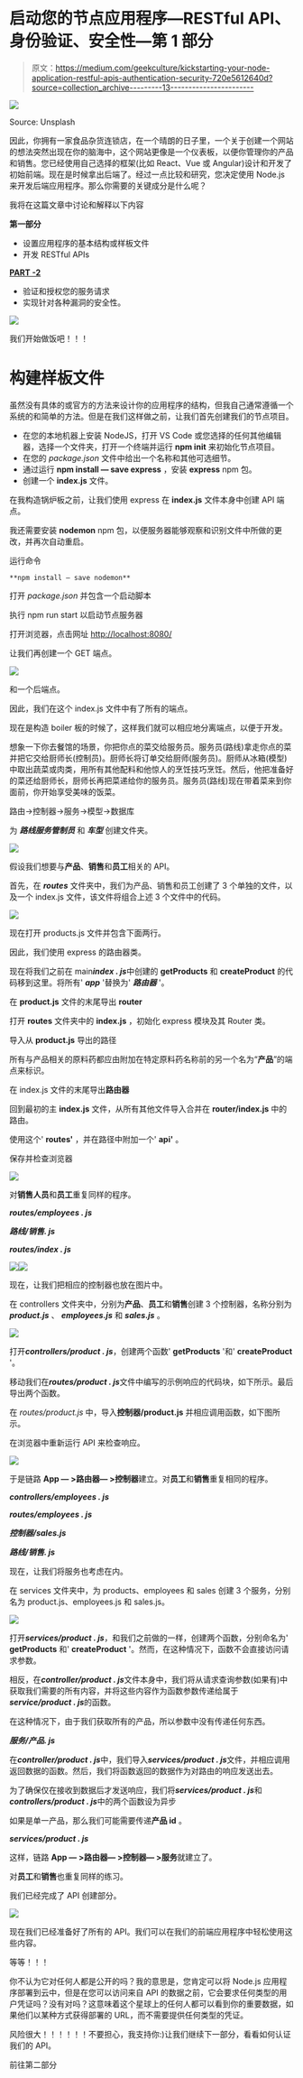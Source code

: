 # 启动您的节点应用程序—RESTful API、身份验证、安全性—第 1 部分

> 原文：<https://medium.com/geekculture/kickstarting-your-node-application-restful-apis-authentication-security-720e5612640d?source=collection_archive---------13----------------------->

![](img/c9db96be05b10837a06cda31abcbb9d6.png)

Source: Unsplash

因此，你拥有一家食品杂货连锁店，在一个晴朗的日子里，一个关于创建一个网站的想法突然出现在你的脑海中，这个网站更像是一个仪表板，以便你管理你的产品和销售。您已经使用自己选择的框架(比如 React、Vue 或 Angular)设计和开发了初始前端。现在是时候拿出后端了。经过一点比较和研究，您决定使用 Node.js 来开发后端应用程序。那么你需要的关键成分是什么呢？

我将在这篇文章中讨论和解释以下内容

**第一部分**

*   设置应用程序的基本结构或样板文件
*   开发 RESTful APIs

[**PART -2**](https://souvikmajumder31.medium.com/kickstarting-your-node-application-restful-apis-authentication-security-part-2-75a843090789)

*   验证和授权您的服务请求
*   实现针对各种漏洞的安全性。

![](img/26e7d72136f9e5743562a1fe769ab27f.png)

我们开始做饭吧！！！

# 构建样板文件

虽然没有具体的或官方的方法来设计你的应用程序的结构，但我自己通常遵循一个系统的和简单的方法。但是在我们这样做之前，让我们首先创建我们的节点项目。

*   在您的本地机器上安装 NodeJS，打开 VS Code 或您选择的任何其他编辑器，选择一个文件夹，打开一个终端并运行 **npm init** 来初始化节点项目。
*   在您的 *package.json* 文件中给出一个名称和其他可选细节。
*   通过运行 **npm install — save express** ，安装 **express** npm 包。
*   创建一个 **index.js** 文件。

在我构造锅炉板之前，让我们使用 express 在 **index.js** 文件本身中创建 API 端点。

我还需要安装 **nodemon** npm 包，以便服务器能够观察和识别文件中所做的更改，并再次自动重启。

运行命令

```
**npm install — save nodemon**
```

打开 *package.json* 并包含一个启动脚本

执行 npm run start 以启动节点服务器

打开浏览器，点击网址 [http://localhost:8080/](http://localhost:8080/)

让我们再创建一个 GET 端点。

![](img/bbce5f2334c6e4e2f41581ab0e9ff7f5.png)

和一个后端点。

因此，我们在这个 index.js 文件中有了所有的端点。

现在是构造 boiler 板的时候了，这样我们就可以相应地分离端点，以便于开发。

想象一下你去餐馆的场景，你把你点的菜交给服务员。服务员(路线)拿走你点的菜并把它交给厨师长(控制员)。厨师长将订单交给厨师(服务员)。厨师从冰箱(模型)中取出蔬菜或肉类，用所有其他配料和他惊人的烹饪技巧烹饪。然后，他把准备好的菜还给厨师长，厨师长再把菜递给你的服务员。服务员(路线)现在带着菜来到你面前，你开始享受美味的饭菜。

路由->控制器->服务->模型->数据库

为 ***路线******服务******管制员*** 和 ***车型*** 创建文件夹。

![](img/a09b643b945cf411ffb00add4031609f.png)

假设我们想要与**产品**、**销售**和**员工**相关的 API。

首先，在 ***routes*** 文件夹中，我们为产品、销售和员工创建了 3 个单独的文件，以及一个 index.js 文件，该文件将组合上述 3 个文件中的代码。

![](img/d6b019804493394a5e79283468640381.png)

现在打开 products.js 文件并包含下面两行。

因此，我们使用 express 的路由器类。

现在将我们之前在 main***index . js***中创建的 **getProducts** 和 **createProduct** 的代码移到这里。将所有' ***app*** '替换为' ***路由器*** '。

在 **product.js** 文件的末尾导出 **router**

打开 **routes** 文件夹中的 **index.js** ，初始化 express 模块及其 Router 类。

导入从 **product.js** 导出的路径

所有与产品相关的原料药都应由附加在特定原料药名称前的另一个名为“**产品**”的端点来标识。

在 index.js 文件的末尾导出**路由器**

回到最初的主 **index.js** 文件，从所有其他文件导入合并在 **router/index.js** 中的路由。

使用这个' **routes'** ，并在路径中附加一个' **api'** 。

保存并检查浏览器

![](img/a0ff5bd15b1e467ab62e4ba32c31e1db.png)

对**销售人员**和**员工**重复同样的程序。

***routes/employees . js***

***路线/销售. js***

***routes/index . js***

![](img/ba2cfd15b824339e71fde00b61acf0ad.png)![](img/60fb7c2f987b36f8d55bccfddfbef752.png)

现在，让我们把相应的控制器也放在图片中。

在 controllers 文件夹中，分别为**产品**、**员工**和**销售**创建 3 个控制器，名称分别为 ***product.js*** 、 ***employees.js*** 和 ***sales.js*** 。

![](img/9455d662d159fd79a05d7982a1ed86ca.png)

打开***controllers/product . js***，创建两个函数' **getProducts** '和' **createProduct** '。

移动我们在***routes/product . js***文件中编写的示例响应的代码块，如下所示。最后导出两个函数。

在 *routes/product.js* 中，导入**控制器/product.js** 并相应调用函数，如下图所示。

在浏览器中重新运行 API 来检查响应。

![](img/838261b6b9a3de0c89ecad1322d2f69e.png)

于是链路 **App — >路由器— >控制器**建立。对**员工**和**销售**重复相同的程序。

***controllers/employees . js***

***routes/employees . js***

***控制器/sales.js***

***路线/销售. js***

现在，让我们将服务也考虑在内。

在 services 文件夹中，为 products、employees 和 sales 创建 3 个服务，分别名为 product.js、employees.js 和 sales.js。

![](img/cab44a64ff67110a381b25c5a9b8bea6.png)

打开***services/product . js***，和我们之前做的一样，创建两个函数，分别命名为' **getProducts** 和' **createProduct** '。然而，在这种情况下，函数不会直接访问请求参数。

相反，在***controller/product . js***文件本身中，我们将从请求查询参数(如果有)中获取我们需要的所有内容，并将这些内容作为函数参数传递给属于***service/product . js***的函数。

在这种情况下，由于我们获取所有的产品，所以参数中没有传递任何东西。

***服务/产品. js***

在***controller/product . js***中，我们导入***services/product . js***文件，并相应调用返回数据的函数。然后，我们将函数返回的数据作为对路由的响应发送出去。

为了确保仅在接收到数据后才发送响应，我们将***services/product . js***和***controllers/product . js***中的两个函数设为异步

如果是单一产品，那么我们可能需要传递**产品 id** 。

***services/product . js***

这样，链路 **App — >路由器— >控制器— >服务**就建立了。

对**员工**和**销售**也重复同样的练习。

我们已经完成了 API 创建部分。

![](img/46f0cb664f4a1d8e6bd3ea9ecac5a24e.png)

现在我们已经准备好了所有的 API。我们可以在我们的前端应用程序中轻松使用这些内容。

等等！！！

你不认为它对任何人都是公开的吗？我的意思是，您肯定可以将 Node.js 应用程序部署到云中，但是在您可以访问来自 API 的数据之前，它会要求任何类型的用户凭证吗？没有对吗？这意味着这个星球上的任何人都可以看到你的重要数据，如果他们以某种方式获得部署的 URL，而不需要提供任何类型的凭证。

风险很大！！！！！！不要担心，我支持你:)让我们继续下一部分，看看如何认证我们的 API。

前往第二部分